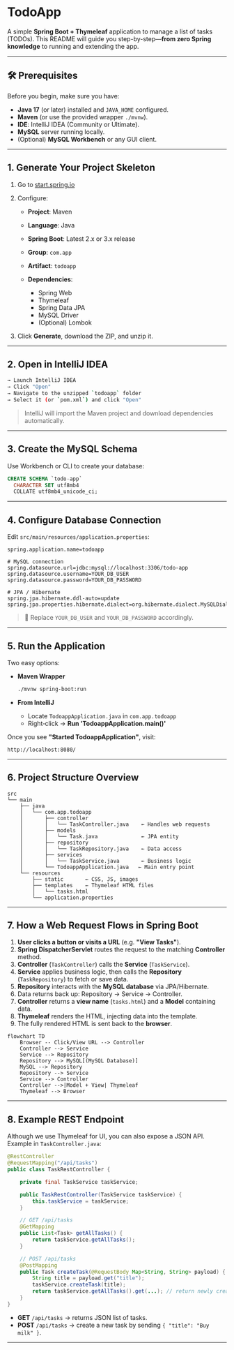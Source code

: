 # TodoApp

A simple **Spring Boot + Thymeleaf** application to manage a list of tasks (TODOs). This README will guide you step-by-step—**from zero Spring knowledge** to running and extending the app.

---

## 🛠 Prerequisites

Before you begin, make sure you have:

* **Java 17** (or later) installed and `JAVA_HOME` configured.
* **Maven** (or use the provided wrapper `./mvnw`).
* **IDE**: IntelliJ IDEA (Community or Ultimate).
* **MySQL** server running locally.
* (Optional) **MySQL Workbench** or any GUI client.

---

## 1. Generate Your Project Skeleton

1. Go to [start.spring.io](https://start.spring.io)
2. Configure:

    * **Project**: Maven
    * **Language**: Java
    * **Spring Boot**: Latest 2.x or 3.x release
    * **Group**: `com.app`
    * **Artifact**: `todoapp`
    * **Dependencies**:

        * Spring Web
        * Thymeleaf
        * Spring Data JPA
        * MySQL Driver
        * (Optional) Lombok
3. Click **Generate**, download the ZIP, and unzip it.

---

## 2. Open in IntelliJ IDEA

```bash
→ Launch IntelliJ IDEA
→ Click "Open"
→ Navigate to the unzipped `todoapp` folder
→ Select it (or `pom.xml`) and click "Open"
```

> IntelliJ will import the Maven project and download dependencies automatically.

---

## 3. Create the MySQL Schema

Use Workbench or CLI to create your database:

```sql
CREATE SCHEMA `todo-app`
  CHARACTER SET utf8mb4
  COLLATE utf8mb4_unicode_ci;
```

---

## 4. Configure Database Connection

Edit `src/main/resources/application.properties`:

```properties
spring.application.name=todoapp

# MySQL connection
spring.datasource.url=jdbc:mysql://localhost:3306/todo-app
spring.datasource.username=YOUR_DB_USER
spring.datasource.password=YOUR_DB_PASSWORD

# JPA / Hibernate
spring.jpa.hibernate.ddl-auto=update
spring.jpa.properties.hibernate.dialect=org.hibernate.dialect.MySQLDialect
```

> 🔑 Replace `YOUR_DB_USER` and `YOUR_DB_PASSWORD` accordingly.

---

## 5. Run the Application

Two easy options:

* **Maven Wrapper**

  ```bash
  ./mvnw spring-boot:run
  ```
* **From IntelliJ**

    * Locate `TodoappApplication.java` in `com.app.todoapp`
    * Right‑click → **Run 'TodoappApplication.main()'**

Once you see **"Started TodoappApplication"**, visit:

```
http://localhost:8080/
```

---

## 6. Project Structure Overview

```text
src
└── main
    ├── java
    │   └── com.app.todoapp
    │       ├── controller
    │       │   └── TaskController.java    ← Handles web requests
    │       ├── models
    │       │   └── Task.java              ← JPA entity
    │       ├── repository
    │       │   └── TaskRepository.java    ← Data access
    │       ├── services
    │       │   └── TaskService.java       ← Business logic
    │       └── TodoappApplication.java   ← Main entry point
    └── resources
        ├── static       ← CSS, JS, images
        ├── templates    ← Thymeleaf HTML files
        │   └── tasks.html
        └── application.properties
```

---

## 7. How a Web Request Flows in Spring Boot

1. **User clicks a button or visits a URL** (e.g. **"View Tasks"**).
2. **Spring DispatcherServlet** routes the request to the matching **Controller** method.
3. **Controller** (`TaskController`) calls the **Service** (`TaskService`).
4. **Service** applies business logic, then calls the **Repository** (`TaskRepository`) to fetch or save data.
5. **Repository** interacts with the **MySQL database** via JPA/Hibernate.
6. Data returns back up: Repository → Service → Controller.
7. **Controller** returns a **view name** (`tasks.html`) and a **Model** containing data.
8. **Thymeleaf** renders the HTML, injecting data into the template.
9. The fully rendered HTML is sent back to the **browser**.

```mermaid
flowchart TD
    Browser -- Click/View URL --> Controller
    Controller --> Service
    Service --> Repository
    Repository --> MySQL[(MySQL Database)]
    MySQL --> Repository
    Repository --> Service
    Service --> Controller
    Controller -->|Model + View| Thymeleaf
    Thymeleaf --> Browser
```

---

## 8. Example REST Endpoint

Although we use Thymeleaf for UI, you can also expose a JSON API. Example in `TaskController.java`:

```java
@RestController
@RequestMapping("/api/tasks")
public class TaskRestController {

    private final TaskService taskService;

    public TaskRestController(TaskService taskService) {
        this.taskService = taskService;
    }

    // GET /api/tasks
    @GetMapping
    public List<Task> getAllTasks() {
        return taskService.getAllTasks();
    }

    // POST /api/tasks
    @PostMapping
    public Task createTask(@RequestBody Map<String, String> payload) {
        String title = payload.get("title");
        taskService.createTask(title);
        return taskService.getAllTasks().get(...); // return newly created
    }
}
```

* **GET** `/api/tasks` → returns JSON list of tasks.
* **POST** `/api/tasks` → create a new task by sending `{ "title": "Buy milk" }`.

---

##
